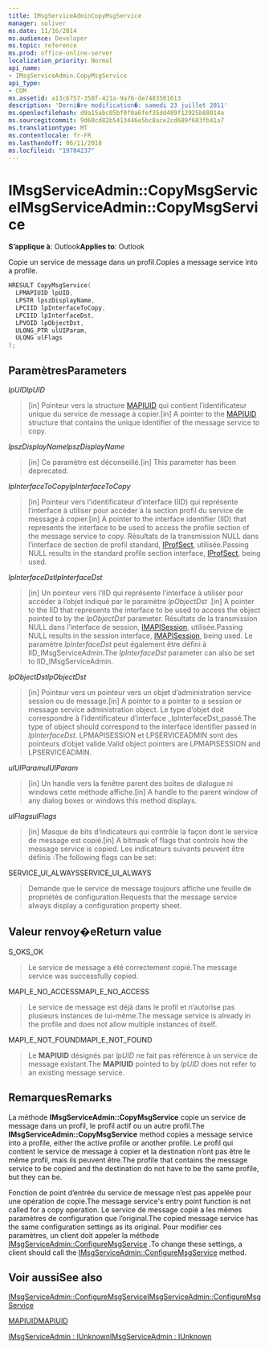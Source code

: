 ```yaml
---
title: IMsgServiceAdminCopyMsgService
manager: soliver
ms.date: 11/16/2014
ms.audience: Developer
ms.topic: reference
ms.prod: office-online-server
localization_priority: Normal
api_name:
- IMsgServiceAdmin.CopyMsgService
api_type:
- COM
ms.assetid: a13c6757-358f-421a-9a76-de7483501613
description: 'Derni�re modification�: samedi 23 juillet 2011'
ms.openlocfilehash: d9a15abc05bf0f0a6fef35dd489f12925b88014a
ms.sourcegitcommit: 9d60cd82b5413446e5bc8ace2cd689f683fb41a7
ms.translationtype: MT
ms.contentlocale: fr-FR
ms.lasthandoff: 06/11/2018
ms.locfileid: "19784237"
---
```

# <a name="imsgserviceadmincopymsgservice"></a><span data-ttu-id="1a48e-103">IMsgServiceAdmin::CopyMsgService</span><span class="sxs-lookup"><span data-stu-id="1a48e-103">IMsgServiceAdmin::CopyMsgService</span></span>

  
  
<span data-ttu-id="1a48e-104">**S’applique à**: Outlook</span><span class="sxs-lookup"><span data-stu-id="1a48e-104">**Applies to**: Outlook</span></span> 
  
<span data-ttu-id="1a48e-105">Copie un service de message dans un profil.</span><span class="sxs-lookup"><span data-stu-id="1a48e-105">Copies a message service into a profile.</span></span> 
  
```cpp
HRESULT CopyMsgService(
  LPMAPIUID lpUID,
  LPSTR lpszDisplayName,
  LPCIID lpInterfaceToCopy,
  LPCIID lpInterfaceDst,
  LPVOID lpObjectDst,
  ULONG_PTR ulUIParam,
  ULONG ulFlags
);
```

## <a name="parameters"></a><span data-ttu-id="1a48e-106">Paramètres</span><span class="sxs-lookup"><span data-stu-id="1a48e-106">Parameters</span></span>

 <span data-ttu-id="1a48e-107">_lpUID_</span><span class="sxs-lookup"><span data-stu-id="1a48e-107">_lpUID_</span></span>
  
> <span data-ttu-id="1a48e-108">[in] Pointeur vers la structure [MAPIUID](mapiuid.md) qui contient l’identificateur unique du service de message à copier.</span><span class="sxs-lookup"><span data-stu-id="1a48e-108">[in] A pointer to the [MAPIUID](mapiuid.md) structure that contains the unique identifier of the message service to copy.</span></span> 
    
 <span data-ttu-id="1a48e-109">_lpszDisplayName_</span><span class="sxs-lookup"><span data-stu-id="1a48e-109">_lpszDisplayName_</span></span>
  
> <span data-ttu-id="1a48e-110">[in] Ce paramètre est déconseillé.</span><span class="sxs-lookup"><span data-stu-id="1a48e-110">[in] This parameter has been deprecated.</span></span> 
    
 <span data-ttu-id="1a48e-111">_lpInterfaceToCopy_</span><span class="sxs-lookup"><span data-stu-id="1a48e-111">_lpInterfaceToCopy_</span></span>
  
> <span data-ttu-id="1a48e-112">[in] Pointeur vers l’identificateur d’interface (IID) qui représente l’interface à utiliser pour accéder à la section profil du service de message à copier.</span><span class="sxs-lookup"><span data-stu-id="1a48e-112">[in] A pointer to the interface identifier (IID) that represents the interface to be used to access the profile section of the message service to copy.</span></span> <span data-ttu-id="1a48e-113">Résultats de la transmission NULL dans l’interface de section de profil standard, [IProfSect](iprofsectimapiprop.md), utilisée.</span><span class="sxs-lookup"><span data-stu-id="1a48e-113">Passing NULL results in the standard profile section interface, [IProfSect](iprofsectimapiprop.md), being used.</span></span>
    
 <span data-ttu-id="1a48e-114">_lpInterfaceDst_</span><span class="sxs-lookup"><span data-stu-id="1a48e-114">_lpInterfaceDst_</span></span>
  
> <span data-ttu-id="1a48e-115">[in] Un pointeur vers l’IID qui représente l’interface à utiliser pour accéder à l’objet indiqué par le paramètre _lpObjectDst_ .</span><span class="sxs-lookup"><span data-stu-id="1a48e-115">[in] A pointer to the IID that represents the interface to be used to access the object pointed to by the  _lpObjectDst_ parameter.</span></span> <span data-ttu-id="1a48e-116">Résultats de la transmission NULL dans l’interface de session, [IMAPISession](imapisessioniunknown.md), utilisée.</span><span class="sxs-lookup"><span data-stu-id="1a48e-116">Passing NULL results in the session interface, [IMAPISession](imapisessioniunknown.md), being used.</span></span> <span data-ttu-id="1a48e-117">Le paramètre _lpInterfaceDst_ peut également être défini à IID_IMsgServiceAdmin.</span><span class="sxs-lookup"><span data-stu-id="1a48e-117">The  _lpInterfaceDst_ parameter can also be set to IID_IMsgServiceAdmin.</span></span> 
    
 <span data-ttu-id="1a48e-118">_lpObjectDst_</span><span class="sxs-lookup"><span data-stu-id="1a48e-118">_lpObjectDst_</span></span>
  
> <span data-ttu-id="1a48e-119">[in] Pointeur vers un pointeur vers un objet d’administration service session ou de message.</span><span class="sxs-lookup"><span data-stu-id="1a48e-119">[in] A pointer to a pointer to a session or message service administration object.</span></span> <span data-ttu-id="1a48e-120">Le type d’objet doit correspondre à l’identificateur d’interface _lpInterfaceDst_passé.</span><span class="sxs-lookup"><span data-stu-id="1a48e-120">The type of object should correspond to the interface identifier passed in  _lpInterfaceDst_.</span></span> <span data-ttu-id="1a48e-121">LPMAPISESSION et LPSERVICEADMIN sont des pointeurs d’objet valide.</span><span class="sxs-lookup"><span data-stu-id="1a48e-121">Valid object pointers are LPMAPISESSION and LPSERVICEADMIN.</span></span>
    
 <span data-ttu-id="1a48e-122">_ulUIParam_</span><span class="sxs-lookup"><span data-stu-id="1a48e-122">_ulUIParam_</span></span>
  
> <span data-ttu-id="1a48e-123">[in] Un handle vers la fenêtre parent des boîtes de dialogue ni windows cette méthode affiche.</span><span class="sxs-lookup"><span data-stu-id="1a48e-123">[in] A handle to the parent window of any dialog boxes or windows this method displays.</span></span>
    
 <span data-ttu-id="1a48e-124">_ulFlags_</span><span class="sxs-lookup"><span data-stu-id="1a48e-124">_ulFlags_</span></span>
  
> <span data-ttu-id="1a48e-125">[in] Masque de bits d’indicateurs qui contrôle la façon dont le service de message est copié.</span><span class="sxs-lookup"><span data-stu-id="1a48e-125">[in] A bitmask of flags that controls how the message service is copied.</span></span> <span data-ttu-id="1a48e-126">Les indicateurs suivants peuvent être définis :</span><span class="sxs-lookup"><span data-stu-id="1a48e-126">The following flags can be set:</span></span>
    
<span data-ttu-id="1a48e-127">SERVICE_UI_ALWAYS</span><span class="sxs-lookup"><span data-stu-id="1a48e-127">SERVICE_UI_ALWAYS</span></span> 
  
> <span data-ttu-id="1a48e-128">Demande que le service de message toujours affiche une feuille de propriétés de configuration.</span><span class="sxs-lookup"><span data-stu-id="1a48e-128">Requests that the message service always display a configuration property sheet.</span></span>
    
## <a name="return-value"></a><span data-ttu-id="1a48e-129">Valeur renvoy�e</span><span class="sxs-lookup"><span data-stu-id="1a48e-129">Return value</span></span>

<span data-ttu-id="1a48e-130">S_OK</span><span class="sxs-lookup"><span data-stu-id="1a48e-130">S_OK</span></span> 
  
> <span data-ttu-id="1a48e-131">Le service de message a été correctement copié.</span><span class="sxs-lookup"><span data-stu-id="1a48e-131">The message service was successfully copied.</span></span>
    
<span data-ttu-id="1a48e-132">MAPI_E_NO_ACCESS</span><span class="sxs-lookup"><span data-stu-id="1a48e-132">MAPI_E_NO_ACCESS</span></span> 
  
> <span data-ttu-id="1a48e-133">Le service de message est déjà dans le profil et n’autorise pas plusieurs instances de lui-même.</span><span class="sxs-lookup"><span data-stu-id="1a48e-133">The message service is already in the profile and does not allow multiple instances of itself.</span></span>
    
<span data-ttu-id="1a48e-134">MAPI_E_NOT_FOUND</span><span class="sxs-lookup"><span data-stu-id="1a48e-134">MAPI_E_NOT_FOUND</span></span> 
  
> <span data-ttu-id="1a48e-135">Le **MAPIUID** désignés par _lpUID_ ne fait pas référence à un service de message existant.</span><span class="sxs-lookup"><span data-stu-id="1a48e-135">The **MAPIUID** pointed to by  _lpUID_ does not refer to an existing message service.</span></span> 
    
## <a name="remarks"></a><span data-ttu-id="1a48e-136">Remarques</span><span class="sxs-lookup"><span data-stu-id="1a48e-136">Remarks</span></span>

<span data-ttu-id="1a48e-137">La méthode **IMsgServiceAdmin::CopyMsgService** copie un service de message dans un profil, le profil actif ou un autre profil.</span><span class="sxs-lookup"><span data-stu-id="1a48e-137">The **IMsgServiceAdmin::CopyMsgService** method copies a message service into a profile, either the active profile or another profile.</span></span> <span data-ttu-id="1a48e-138">Le profil qui contient le service de message à copier et la destination n’ont pas être le même profil, mais ils peuvent être.</span><span class="sxs-lookup"><span data-stu-id="1a48e-138">The profile that contains the message service to be copied and the destination do not have to be the same profile, but they can be.</span></span> 
  
<span data-ttu-id="1a48e-139">Fonction de point d’entrée du service de message n’est pas appelée pour une opération de copie.</span><span class="sxs-lookup"><span data-stu-id="1a48e-139">The message service's entry point function is not called for a copy operation.</span></span> <span data-ttu-id="1a48e-140">Le service de message copié a les mêmes paramètres de configuration que l’original.</span><span class="sxs-lookup"><span data-stu-id="1a48e-140">The copied message service has the same configuration settings as its original.</span></span> <span data-ttu-id="1a48e-141">Pour modifier ces paramètres, un client doit appeler la méthode [IMsgServiceAdmin::ConfigureMsgService](imsgserviceadmin-configuremsgservice.md) .</span><span class="sxs-lookup"><span data-stu-id="1a48e-141">To change these settings, a client should call the [IMsgServiceAdmin::ConfigureMsgService](imsgserviceadmin-configuremsgservice.md) method.</span></span> 
  
## <a name="see-also"></a><span data-ttu-id="1a48e-142">Voir aussi</span><span class="sxs-lookup"><span data-stu-id="1a48e-142">See also</span></span>



[<span data-ttu-id="1a48e-143">IMsgServiceAdmin::ConfigureMsgService</span><span class="sxs-lookup"><span data-stu-id="1a48e-143">IMsgServiceAdmin::ConfigureMsgService</span></span>](imsgserviceadmin-configuremsgservice.md)
  
[<span data-ttu-id="1a48e-144">MAPIUID</span><span class="sxs-lookup"><span data-stu-id="1a48e-144">MAPIUID</span></span>](mapiuid.md)
  
[<span data-ttu-id="1a48e-145">IMsgServiceAdmin : IUnknown</span><span class="sxs-lookup"><span data-stu-id="1a48e-145">IMsgServiceAdmin : IUnknown</span></span>](imsgserviceadminiunknown.md)


